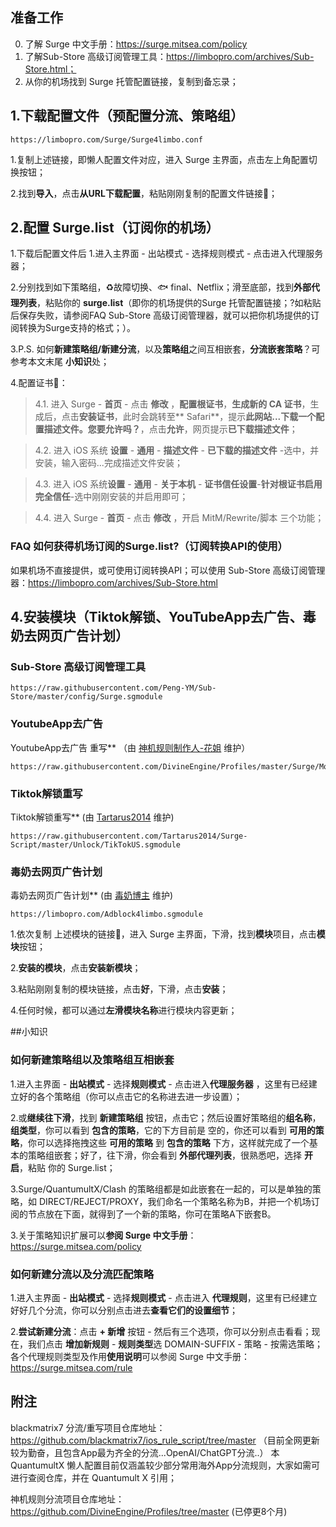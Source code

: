 ## 准备工作

0. 了解 Surge 中文手册：https://surge.mitsea.com/policy
1. 了解Sub-Store 高级订阅管理工具：https://limbopro.com/archives/Sub-Store.html；
2. 从你的机场找到 Surge 托管配置链接，复制到备忘录；

## 1.下载配置文件（预配置分流、策略组）

```
https://limbopro.com/Surge/Surge4limbo.conf
```

1.复制上述链接，即懒人配置文件对应，进入 Surge 主界面，点击左上角配置切换按钮； 

2.找到**导入**，点击**从URL下载配置**，粘贴刚刚复制的配置文件链接🔗；

## 2.配置 Surge.list（订阅你的机场）

1.下载后配置文件后 1.进入主界面 - 出站模式 - 选择规则模式 - 点击进入代理服务器；

2.分别找到如下策略组，♻️故障切换、🐟 final、Netflix；滑至底部，找到**外部代理列表**，粘贴你的 **surge.list**（即你的机场提供的Surge 托管配置链接；?如粘贴后保存失败，请参阅FAQ Sub-Store 高级订阅管理器，就可以把你机场提供的订阅转换为Surge支持的格式；）。

3.P.S. 如何**新建策略组/新建分流**，以及**策略组**之间互相嵌套，**分流嵌套策略**？可参考本文末尾 **小知识**处；

4.配置证书📄：

> 4.1. 进入 Surge - **首页** - 点击 **修改** ，**配置根证书**，**生成新的 CA 证书**，生成后，点击**安装证书**，此时会跳转至** Safari**，提示**此网站...下载一个配置描述文件。您要允许吗？**，点击**允许**，网页提示**已下载描述文件**；

> 4.2. 进入 iOS 系统 **设置** - **通用** - **描述文件** - **已下载的描述文件** -选中，并安装，输入密码...完成描述文件安装；

> 4.3. 进入 iOS 系统**设置** - **通用** - **关于本机** - **证书信任设置**-**针对根证书启用完全信任**-选中刚刚安装的并启用即可；

> 4.4. 进入 Surge - **首页** - 点击 **修改** ，开启 MitM/Rewrite/脚本 三个功能；

### FAQ 如何获得机场订阅的Surge.list?（订阅转换API的使用）
如果机场不直接提供，或可使用订阅转换API；可以使用 Sub-Store 高级订阅管理器：https://limbopro.com/archives/Sub-Store.html 

## 4.安装模块（Tiktok解锁、YouTubeApp去广告、毒奶去网页广告计划）

### Sub-Store 高级订阅管理工具

```
https://raw.githubusercontent.com/Peng-YM/Sub-Store/master/config/Surge.sgmodule
```

### YoutubeApp去广告

YoutubeApp去广告 重写** （由 [神机规则制作人-花姐](https://github.com/DivineEngine/Profiles/tree/master) 维护）

```
https://raw.githubusercontent.com/DivineEngine/Profiles/master/Surge/Module/Block/YouTubeAds.sgmodule
```

### Tiktok解锁重写

Tiktok解锁重写** (由 [Tartarus2014](https://github.com/Tartarus2014/Surge-Script/tree/master/Unlock) 维护)

```
https://raw.githubusercontent.com/Tartarus2014/Surge-Script/master/Unlock/TikTokUS.sgmodule
```

### 毒奶去网页广告计划

毒奶去网页广告计划** (由 [毒奶博主](https://limbopro.com/archives/12904.html) 维护)

```
https://limbopro.com/Adblock4limbo.sgmodule
```

1.依次复制 上述模块的链接🔗，进入 Surge 主界面，下滑，找到**模块**项目，点击**模块**按钮；

2.**安装的模块**，点击**安装新模块**；

3.粘贴刚刚复制的模块链接，点击**好**，下滑，点击**安装**；

4.任何时候，都可以通过**左滑模块名称**进行模块内容更新；

##小知识

### 如何新建策略组以及策略组互相嵌套

1.进入主界面 - **出站模式** - 选择**规则模式** - 点击进入**代理服务器** ，这里有已经建立好的各个策略组（你可以点击它的名称进去进一步设置）；

2.或**继续往下滑**，找到 **新建策略组** 按钮，点击它；然后设置好策略组的**组名称**，**组类型**，你可以看到 **包含的策略**，它的下方目前是 空的，你还可以看到 **可用的策略**，你可以选择拖拽这些 **可用的策略** 到 **包含的策略** 下方，这样就完成了一个基本的策略组嵌套；好了，往下滑，你会看到 **外部代理列表**，很熟悉吧，选择 **开启**，粘贴 你的 Surge.list；

3.Surge/QuantumultX/Clash 的策略组都是如此嵌套在一起的，可以是单独的策略，如 DIRECT/REJECT/PROXY，我们命名一个策略名称为B，并把一个机场订阅的节点放在下面，就得到了一个新的策略，你可在策略A下嵌套B。

3.关于策略知识扩展可以**参阅 Surge 中文手册**：https://surge.mitsea.com/policy

### 如何新建分流以及分流匹配策略

1.进入主界面 - **出站模式** - 选择**规则模式** - 点击进入 **代理规则**，这里有已经建立好好几个分流，你可以分别点击进去**查看它们的设置细节**；

2.**尝试新建分流**：点击  **+ 新增** 按钮 - 然后有三个选项，你可以分别点击看看；现在，我们点击 **增加新规则** - **规则类型**选 DOMAIN-SUFFIX - 策略 - 按需选策略；各个代理规则类型及作用**使用说明**可以参阅 Surge 中文手册：https://surge.mitsea.com/rule

## 附注

blackmatrix7 分流/重写项目仓库地址：https://github.com/blackmatrix7/ios_rule_script/tree/master （目前全网更新较为勤奋，且包含App最为齐全的分流...OpenAI/ChatGPT分流..） 本 QuantumultX 懒人配置目前仅涵盖较少部分常用海外App分流规则，大家如需可进行查阅仓库，并在 Quantumult X 引用；

神机规则分流项目仓库地址：https://github.com/DivineEngine/Profiles/tree/master (已停更8个月)
